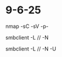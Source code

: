 # 9-6-25

nmap -sC -sV -p- <target-ip>

smbclient -L //<target-ip> -N

smbclient -L //<target-ip> -N -U <username>